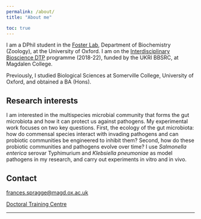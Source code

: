 ```yaml
---
permalink: /about/
title: "About me"

toc: true
---
```


I am a DPhil student in the [Foster Lab](https://zoo-kfoster.zoo.ox.ac.uk), Department of Biochemistry (Zoology), at the University of Oxford. I am on the [Interdisciplinary Bioscience DTP](https://www.biodtp.ox.ac.uk) programme (2018-22), funded by the UKRI BBSRC, at Magdalen College. 

Previously, I studied Biological Sciences at Somerville College, University of Oxford, and obtained a BA (Hons).


## Research interests

I am interested in the multispecies microbial community that forms the gut microbiota and how it can protect us against pathogens. My experimental work focuses on two key questions. First, the ecology of the gut microbiota: how do commensal species interact with invading pathogens and can probiotic communities be engineered to inhibit them? Second, how do these probiotic communities and pathogens evolve over time? I use *Salmonella enterica* serovar Typhimurium and *Klebsiella pneumoniae* as model pathogens in my research, and carry out experiments in vitro and in vivo.

## Contact

frances.spragge@magd.ox.ac.uk

[Doctoral Training Centre](http://www.dtc.ox.ac.uk)

---




